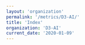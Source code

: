 ```yaml
---
layout: 'organization'
permalink: '/metrics/D3-AI/'
title: 'Index'
organization: 'D3-AI'
current_date: '2020-01-09'
---
```

